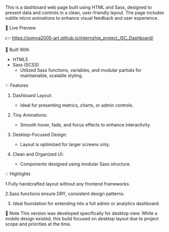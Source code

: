 This is a dashboard web page built using HTML and Sass, designed to present data and controls in a clean, user-friendly layout. The page includes subtle micro animations to enhance visual feedback and user experience.

🔗 Live Preview

👉 https://somya2005-art.github.io/internship_project_ISC_Dashboard/

🧰 Built With
- HTML5
- Sass (SCSS)
    - Utilized Sass functions, variables, and modular partials for maintainable, scalable styling.

✨ Features
1. Dashboard Layout:
    - Ideal for presenting metrics, charts, or admin controls.

2. Tiny Animations:
    - Smooth hover, fade, and focus effects to enhance interactivity.

3. Desktop-Focused Design:
    - Layout is optimized for larger screens only.

4. Clean and Organized UI:
    - Components designed using modular Sass structure.

💡 Highlights

1.Fully handcrafted layout without any frontend frameworks.

2.Sass functions ensure DRY, consistent design patterns.


3. Ideal foundation for extending into a full admin or analytics dashboard.

📝 Note
This version was developed specifically for desktop view. While a mobile design existed, this build focused on desktop layout due to project scope and priorities at the time.
